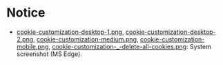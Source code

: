 # Notice

- [cookie-customization-desktop-1.png](cookie-customization-desktop-1.png), 
  [cookie-customization-desktop-2.png](cookie-customization-desktop-2.png),
  [cookie-customization-medium.png](cookie-customization-medium.png),
  [cookie-customization-mobile.png](cookie-customization-mobile.png),
  [cookie-customization-_-delete-all-cookies.png](cookie-customization-_-delete-all-cookies.png):
  System screenshot (MS Edge).